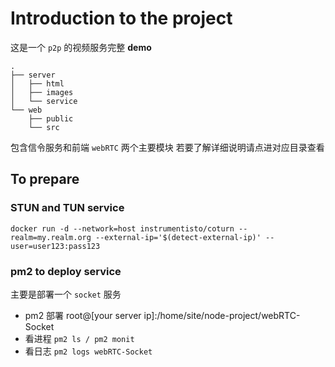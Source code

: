 # Introduction to the project
这是一个 `p2p` 的视频服务完整 **demo**
```
.
├── server
│   ├── html
│   ├── images
│   └── service
└── web
    ├── public
    └── src
```
包含信令服务和前端 `webRTC` 两个主要模块
若要了解详细说明请点进对应目录查看

## To prepare
### STUN and TUN service
```
docker run -d --network=host instrumentisto/coturn --realm=my.realm.org --external-ip='$(detect-external-ip)' --user=user123:pass123
```

### pm2 to deploy service
主要是部署一个 `socket` 服务
- pm2 部署 root@[your server ip]:/home/site/node-project/webRTC-Socket
- 看进程 `pm2 ls / pm2 monit`
- 看日志 `pm2 logs webRTC-Socket`

###